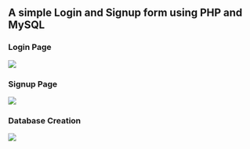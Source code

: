## A simple Login and Signup form using PHP and MySQL
### Login Page
![](https://i.imgur.com/Pi48U2Y.png)
### Signup Page                                                          
![](https://i.imgur.com/I7YwJhQ.png)
### Database Creation                                                            
![](https://i.imgur.com/YiAaBSk.png)                           
                           
                                                          
